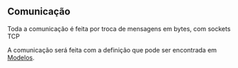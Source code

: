 ## Comunicação

  Toda a comunicação é feita por troca de mensagens em bytes, com sockets TCP


  A comunicação será feita com a definição que pode ser encontrada em [Modelos](docs/models.md).


